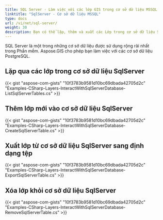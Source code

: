 ```yaml
---
title: SQL Server - Làm việc với các lớp GIS trong cơ sở dữ liệu MSSQL bằng C#
linktitle: "SqlServer - Cơ sở dữ liệu MSSQL"
type: docs
url: /vi/net/sql-server/
weight: 30
description: Bạn có thể lặp, thêm và xuất các Lớp trong cơ sở dữ liệu SQL Server bằng API thư viện GIS C# .
---
```


SQL Server là một trong những cơ sở dữ liệu được sử dụng rộng rãi nhất trong Phần mềm. Aspose.GIS cho phép bạn làm việc với các cơ sở dữ liệu PostgreSQL.

## **Lặp qua các lớp trong cơ sở dữ liệu SqlServer**
{{< gist "aspose-com-gists" "10f3783b9581d10bc69dbada42705d2c" "Examples-CSharp-Layers-InteractWithSqlServerDatabase-ListSqlServerTables.cs" >}}
## **Thêm lớp mới vào cơ sở dữ liệu SqlServer**
{{< gist "aspose-com-gists" "10f3783b9581d10bc69dbada42705d2c" "Examples-CSharp-Layers-InteractWithSqlServerDatabase-CreateSqlServerTable.cs" >}}
## **Xuất lớp từ cơ sở dữ liệu SqlServer sang định dạng tệp**
{{< gist "aspose-com-gists" "10f3783b9581d10bc69dbada42705d2c" "Examples-CSharp-Layers-InteractWithSqlServerDatabase-ExportSqlServerTable.cs" >}}
## **Xóa lớp khỏi cơ sở dữ liệu SqlServer**
{{< gist "aspose-com-gists" "10f3783b9581d10bc69dbada42705d2c" "Examples-CSharp-Layers-InteractWithSqlServerDatabase-RemoveSqlServerTable.cs" >}}
